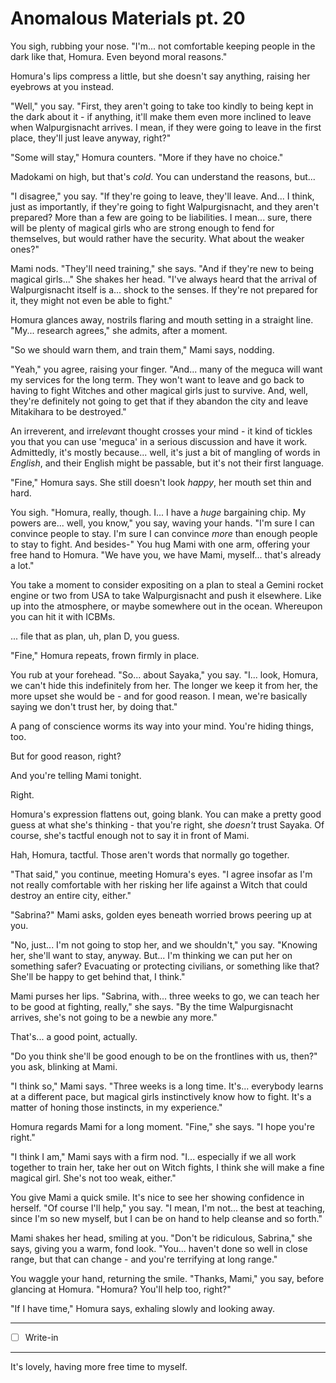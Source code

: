 # Anomalous Materials pt. 20

You sigh, rubbing your nose. "I'm... not comfortable keeping people in the dark like that, Homura. Even beyond moral reasons."

Homura's lips compress a little, but she doesn't say anything, raising her eyebrows at you instead.

"Well," you say. "First, they aren't going to take too kindly to being kept in the dark about it - if anything, it'll make them even more inclined to leave when Walpurgisnacht arrives. I mean, if they were going to leave in the first place, they'll just leave anyway, right?"

"Some will stay," Homura counters. "More if they have no choice."

Madokami on high, but that's *cold*. You can understand the reasons, but...

"I disagree," you say. "If they're going to leave, they'll leave. And... I think, just as importantly, if they're going to fight Walpurgisnacht, and they aren't prepared? More than a few are going to be liabilities. I mean... sure, there will be plenty of magical girls who are strong enough to fend for themselves, but would rather have the security. What about the weaker ones?"

Mami nods. "They'll need training," she says. "And if they're new to being magical girls..." She shakes her head. "I've always heard that the arrival of Walpurgisnacht itself is a... shock to the senses. If they're not prepared for it, they might not even be able to fight."

Homura glances away, nostrils flaring and mouth setting in a straight line. "My... research agrees," she admits, after a moment.

"So we should warn them, and train them," Mami says, nodding.

"Yeah," you agree, raising your finger. "And... many of the meguca will want my services for the long term. They won't want to leave and go back to having to fight Witches and other magical girls just to survive. And, well, they're definitely not going to get that if they abandon the city and leave Mitakihara to be destroyed."

An irreverent, and irre*leva*nt thought crosses your mind - it kind of tickles you that you can use 'meguca' in a serious discussion and have it work. Admittedly, it's mostly because... well, it's just a bit of mangling of words in *English*, and their English might be passable, but it's not their first language.

"Fine," Homura says. She still doesn't look *happy*, her mouth set thin and hard.

You sigh. "Homura, really, though. I... I have a *huge* bargaining chip. My powers are... well, you know," you say, waving your hands. "I'm sure I can convince people to stay. I'm sure I can convince *more* than enough people to stay to fight. And besides-" You hug Mami with one arm, offering your free hand to Homura. "We have you, we have Mami, myself... that's already a lot."

You take a moment to consider expositing on a plan to steal a Gemini rocket engine or two from USA to take Walpurgisnacht and push it elsewhere. Like up into the atmosphere, or maybe somewhere out in the ocean. Whereupon you can hit it with ICBMs.

... file that as plan, uh, plan D, you guess.

"Fine," Homura repeats, frown firmly in place.

You rub at your forehead. "So... about Sayaka," you say. "I... look, Homura, we can't hide this indefinitely from her. The longer we keep it from her, the more upset she would be - and for good reason. I mean, we're basically saying we don't trust her, by doing that."

A pang of conscience worms its way into your mind. You're hiding things, too.

But for good reason, right?

And you're telling Mami tonight.

Right.

Homura's expression flattens out, going blank. You can make a pretty good guess at what she's thinking - that you're right, she *doesn't* trust Sayaka. Of course, she's tactful enough not to say it in front of Mami.

Hah, Homura, tactful. Those aren't words that normally go together.

"That said," you continue, meeting Homura's eyes. "I agree insofar as I'm not really comfortable with her risking her life against a Witch that could destroy an entire city, either."

"Sabrina?" Mami asks, golden eyes beneath worried brows peering up at you.

"No, just... I'm not going to stop her, and we shouldn't," you say. "Knowing her, she'll want to stay, anyway. But... I'm thinking we can put her on something safer? Evacuating or protecting civilians, or something like that? She'll be happy to get behind that, I think."

Mami purses her lips. "Sabrina, with... three weeks to go, we can teach her to be good at fighting, really," she says. "By the time Walpurgisnacht arrives, she's not going to be a newbie any more."

That's... a good point, actually.

"Do you think she'll be good enough to be on the frontlines with us, then?" you ask, blinking at Mami.

"I think so," Mami says. "Three weeks is a long time. It's... everybody learns at a different pace, but magical girls instinctively know how to fight. It's a matter of honing those instincts, in my experience."

Homura regards Mami for a long moment. "Fine," she says. "I hope you're right."

"I think I am," Mami says with a firm nod. "I... especially if we all work together to train her, take her out on Witch fights, I think she will make a fine magical girl. She's not too weak, either."

You give Mami a quick smile. It's nice to see her showing confidence in herself. "Of course I'll help," you say. "I mean, I'm not... the best at teaching, since I'm so new myself, but I can be on hand to help cleanse and so forth."

Mami shakes her head, smiling at you. "Don't be ridiculous, Sabrina," she says, giving you a warm, fond look. "You... haven't done so well in close range, but that can change - and you're terrifying at long range."

You waggle your hand, returning the smile. "Thanks, Mami," you say, before glancing at Homura. "Homura? You'll help too, right?"

"If I have time," Homura says, exhaling slowly and looking away.

---

- [ ] Write-in

---

It's lovely, having more free time to myself.
